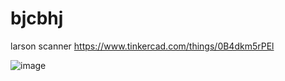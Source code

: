 # bjcbhj

larson scanner
https://www.tinkercad.com/things/0B4dkm5rPEl


![image](https://github.com/Ag23422/bjcbhj/assets/132214775/e485e4c2-ed4b-4e42-b049-ad47670d3ecb)


